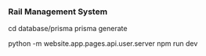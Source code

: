 ### Rail Management System


cd database/prisma
prisma generate


python -m website.app.pages.api.user.server
npm run dev